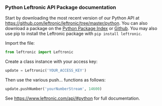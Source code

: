 ### Python Leftronic API Package documentation

Start by downloading the most recent version of our Python API at https://github.com/leftronic/leftronic/tree/master/python. You can also download a package on the [Python Package Index](https://pypi.python.org/pypi/leftronic) or [Github](https://github.com/leftronic/leftronic/tree/master/python/dist). You may also use pip to install the Leftronic package with `pip install leftronic`.

Import the file:

```python
from leftronic import Leftronic
```

Create a class instance with your access key:

```python
update = Leftronic('YOUR_ACCESS_KEY')
```

Then use the various push... functions as follows:

```python
update.pushNumber('yourNumberStream', 14600)
```

See https://www.leftronic.com/api/#python for full documentation.

